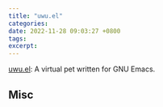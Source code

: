 ```yaml
---
title: "uwu.el"
categories: 
date: 2022-11-28 09:03:27 +0800
tags: 
excerpt: 
---
```


[uwu.el](https://sr.ht/~vidak/uwu.el/): A virtual pet written for GNU Emacs.










## Misc



